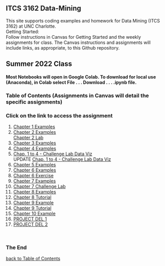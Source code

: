 ## ITCS 3162 Data-Mining
This site supports coding examples and homework for Data Mining (ITCS 3162) at UNC Charlotte.<br>
Getting Started:<br>
Follow instructions in Canvas for Getting Started and the weekly assignments for class. The Canvas instructions and assignments will include links, as appropriate, to this Github repository.<br>

## Summer 2022 Class

#### Most Notebooks will open in Google Colab. To download for local use (Anaconda), in Colab select File . . . Download . . . .ipynb file.

<a name="tocb"></a>
### Table of Contents  (Assignments in Canvas will detail the specific assignments)
### Click on the link to access the assignment<br>
1. <a href="https://githubtocolab.com/plthomps/ITCS3162-Data-Mining/blob/main/ch01_examples.ipynb">Chapter 1 Examples</a>
2. <a href="https://githubtocolab.com/plthomps/ITCS3162-Data-Mining/blob/main/ch02_examples.ipynb">Chapter 2 Examples</a><br>
   <a href="https://githubtocolab.com/plthomps/ITCS3162-Data-Mining/blob/main/ex_2-1_mortality.ipynb">Chapter 2 Lab</a>
3. <a href="https://githubtocolab.com/plthomps/ITCS3162-Data-Mining/blob/main/ch03_examples.ipynb">Chapter 3 Examples</a>
4. <a href="https://githubtocolab.com/plthomps/ITCS3162-Data-Mining/blob/main/ch04_examples.ipynb">Chapter 4 Examples</a>
5. <a href="https://githubtocolab.com/plthomps/ITCS3162-Data-Mining/blob/main/ChallengeLabDataViz.ipynb">Chap. 1 to 4 - Challenge Lab Data Viz</a><br>
   UPDATE  <a href="https://githubtocolab.com/plthomps/ITCS3162-Data-Mining/blob/main/ChallengeLabDataViz.ipynb">Chap. 1 to 4 - Challenge Lab Data Viz</a>
6. <a href="https://githubtocolab.com/plthomps/ITCS3162-Data-Mining/blob/main/ch05_examples.ipynb">Chapter 5 Examples</a>
7. <a href="https://githubtocolab.com/plthomps/ITCS3162-Data-Mining/blob/main/ch06_examples.ipynb">Chapter 6 Examples</a>
8. <a href="https://githubtocolab.com/plthomps/ITCS3162-Data-Mining/blob/main/ex_6-1_polls.ipynb">Chapter 6 Exercise</a>
9. <a href="https://githubtocolab.com/plthomps/ITCS3162-Data-Mining/blob/main/ch07_examples_for_colab.ipynb">Chapter 7 Examples</a>
10. <a href="https://githubtocolab.com/plthomps/ITCS3162-Data-Mining/blob/main/Challenge_Exercise_Airports.ipynb">Chapter 7 Challenge Lab</a>
11. <a href="https://githubtocolab.com/plthomps/ITCS3162-Data-Mining/blob/main/ch08_examples.ipynb">Chapter 8 Examples</a>
12. <a href="https://githubtocolab.com/plthomps/ITCS3162-Data-Mining/blob/main/ex_8_1_fires.ipynb">Chapter 8 Tutorial</a>
13. <a href="https://githubtocolab.com/plthomps/ITCS3162-Data-Mining/blob/main/ch09_examples.ipynb">Chapter 9 Example</a>
14. <a href="https://githubtocolab.com/plthomps/ITCS3162-Data-Mining/blob/main/ex_9-1_stocks.ipynb">Chapter 9 Tutorial</a>
15. <a href="https://githubtocolab.com/plthomps/ITCS3162-Data-Mining/blob/main/ch10_examples.ipynb">Chapter 10 Example</a>
16. <a href="https://githubtocolab.com/plthomps/ITCS3162-Data-Mining/blob/main/SPR_22_Project_Deliverable_1_Detecting_Shark_Presence.ipynb">PROJECT DEL 1</a>
17. <a href="https://githubtocolab.com/plthomps/ITCS3162-Data-Mining/blob/main/SPR_22_Project_Deliverable_2_Association_Rules.ipynb">PROJECT DEL 2</a>

<br>

### The End

[ back to Table of Contents](#toc)
<br>

